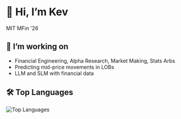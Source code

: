 # 👋 Hi, I’m Kev
MIT MFin '26

## 🔭 I’m working on
- Financial Engineering, Alpha Research, Market Making, Stats Arbs
- Predicting mid-price movements in LOBs
- LLM and SLM with financial data



## 🛠️ Top Languages

![Top Languages](https://github-readme-stats.vercel.app/api/top-langs/?username=KevinChunye&layout=compact&langs_count=6)

